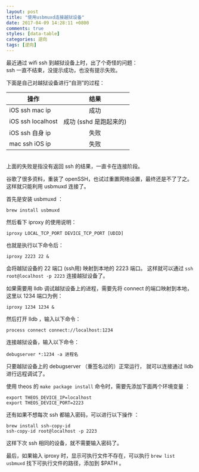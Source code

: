 ```yaml
---
layout: post
title: "使用usbmuxd连接越狱设备"
date: 2017-04-09 14:28:11 +0800
comments: true
styles: [data-table]
categories: 逆向
tags: [逆向]
---
```


最近通过 wifi ssh 到越狱设备上时，出了个奇怪的问题： <br>
ssh 一直不结束，没提示成功，也没有提示失败。<br>

下面是自己对越狱设备进行“自测”的过程：

| 操作           |    结果     |
| ------------- |:-------------:|
| iOS ssh mac ip          | 成功 |
| iOS ssh localhost          | 成功 (sshd 是跑起来的)|
| iOS ssh 自身 ip          | 失败 |
| mac ssh iOS ip           | 失败 |

<br>
上面的失败是指没有返回 ssh 的结果，一直卡在连接阶段。

<!--more-->

谷歌了很多资料，重装了 openSSH，也试过重置网络设置，最终还是不了了之。这样就只能利用 usbmuxd 连接了。

首先是安装 usbmuxd ：

```
brew install usbmuxd
```

然后看下 iproxy 的使用说明：

```
iproxy LOCAL_TCP_PORT DEVICE_TCP_PORT [UDID]
```

也就是执行以下命令后： 

```
iproxy 2223 22 &
```
会将越狱设备的 22 端口 (ssh用) 映射到本地的 2223 端口。 这样就可以通过 `ssh root@localhost -p 2223` 连接越狱设备了。

如果需要用 lldb 调试越狱设备上的进程，需要先将 connect 的端口映射到本地，这里以 1234 端口为例：

```
iproxy 1234 1234 &
```
然后打开 lldb ，输入以下命令：

```
process connect connect://localhost:1234
```

连接越狱设备，输入以下命令：

```
debugserver *:1234 -a 进程名
```

只要越狱设备上的 debugserver （重签名过的）正常运行， 就可以连接通过 lldb 进行远程调试了。

使用 theos 的 `make package install` 命令时，需要先添加下面两个环境变量 ：

```
export THEOS_DEVICE_IP=localhost
export THEOS_DEVICE_PORT=2223
```

还有如果不想每次 ssh 都输入密码，可以进行以下操作 ：

```
brew install ssh-copy-id
ssh-copy-id root@localhost -p 2223
```

这样下次 ssh 相同的设备，就不需要输入密码了。

最后，如果输入 iproxy 时，显示可执行文件不存在，可以执行 `brew list usbmuxd` 找下可执行文件的路径，添加到 $PATH 。
